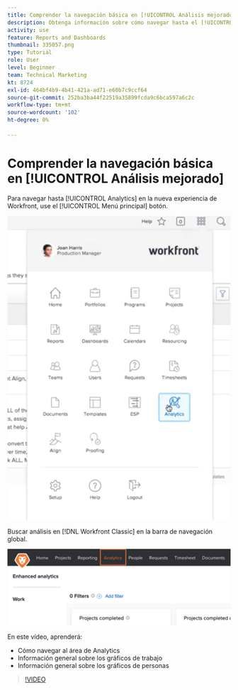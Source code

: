```yaml
---
title: Comprender la navegación básica en [!UICONTROL Análisis mejorado]
description: Obtenga información sobre cómo navegar hasta el [!UICONTROL Analytics] y vea una descripción general de los gráficos de trabajo y los gráficos de personas en Workfront.
activity: use
feature: Reports and Dashboards
thumbnail: 335057.png
type: Tutorial
role: User
level: Beginner
team: Technical Marketing
kt: 8724
exl-id: 464bf4b9-4b41-421a-ad71-e60b7c9ccf64
source-git-commit: 252ba3ba44f22519a35899fcda9c6bca597a6c2c
workflow-type: tm+mt
source-wordcount: '102'
ht-degree: 0%

---
```


# Comprender la navegación básica en [!UICONTROL Análisis mejorado]

Para navegar hasta [!UICONTROL Analytics] en la nueva experiencia de Workfront, use el [!UICONTROL Menú principal] botón.

![Una imagen de cómo encontrar la variable [!UICONTROL Analytics] en Workfront [!UICONTROL menú principal]](assets/Navigate-NWE.png)

Buscar análisis en [!DNL Workfront Classic] en la barra de navegación global.

![Una imagen de cómo encontrar la variable [!UICONTROL Analytics] en la función [!DNL Workfront Classic]](assets/Navigate-Classic.png)

En este vídeo, aprenderá:

* Cómo navegar al área de Analytics
* Información general sobre los gráficos de trabajo
* Información general sobre los gráficos de personas

>[!VIDEO](https://video.tv.adobe.com/v/335057/?quality=12)
